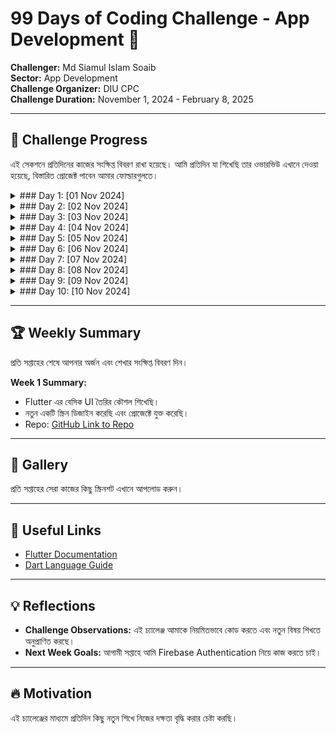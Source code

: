 # 99 Days of Coding Challenge - App Development 🚀  
**Challenger:** Md Siamul Islam Soaib  
**Sector:** App Development  
**Challenge Organizer:** DIU CPC  
**Challenge Duration:** November 1, 2024 - February 8, 2025  

---

## 📅 Challenge Progress  
এই সেকশনে প্রতিদিনের কাজের সংক্ষিপ্ত বিবরণ রাখা হয়েছে। আমি প্রতিদিন যা শিখেছি তার ওভারভিউ এখানে দেওয়া হয়েছে, বিস্তারিত প্রোজেক্ট পাবেন আমার ফোল্ডারগুলতে।  

<details>
<summary>### Day 1: [01 Nov 2024]</summary>

**Today's Learning:**  
- আজকের দিনের ফোকাস ছিল অ্যাপ ডেভেলপমেন্ট এর বেসিক টপিক নিয়ে কাজ করা এবং ইনপুট ফিল্ড নিয়ে কাজ করা। ড্রপডাউন কিভাবে তৈরি এবং কাজ করে তা শিখেছি।  
 
**Project/Code Update:**  
```dart
DropdownButton<String>(
  value: conversionType,
  items: <String>[
    "Celsius to Fahrenheit",
    "Fahrenheit to Celsius"
  ].map((String value) {
    return DropdownMenuItem<String>(
      value: value,
      child: Text(value),
    );
  }).toList(),
  onChanged: (String? newValue) {
    setState(() {
      conversionType = newValue!;
    });
  },
)
```
- ইনপুট ফিল্ডে ইনপুট টাইপ নির্বাচন কিভাবে করতে হয় এবং ড্রপডাউন কিভাবে কাজ করে তা শিখেছি।

**Screenshot:**  
![Day 1 Work](assets/1.jpg) ![Day 1 Work](assets/2.jpg) ![Day 1 Work](assets/3.jpg)

</details>

<details>
<summary>### Day 2: [02 Nov 2024]</summary>

**Today's Learning:**  
- আজকের দিনের ফোকাস ছিল UI ডিজাইন এবং Flutter দিয়ে নতুন একটি স্ক্রিন তৈরি করা। গতকাল করা বিএমআই অ্যাপকে আরও উন্নত করা হয়েছে।

**Project/Code Update:**  
- প্রোজেক্টের জন্য একটি হোম পেজ ডিজাইন করেছি, যেখানে আইকন, স্লাইডার এবং টেক্সট যুক্ত করেছি।

**Screenshot:**  
![Day 2 Work](assets/4.jpg)  
**Update:** The home page is now fully set up with icons and text, and the BMI app updates are complete!  
![Day 2 Work](assets/5.jpg)

</details>

<details>
<summary>### Day 3: [03 Nov 2024]</summary>

**Today's Learning:**  
- আজকের দিনের ফোকাস ছিল আমার আগের আবহাওয়া অ্যাপটিকে আরও মডিফাই করা। লোকেশন বাটনে ক্লিক করলে কারেন্ট লোকেশন অনুযায়ী আবহাওয়া দেখাবে।

**Project/Code Update:**  
- REST API নিয়ে কাজ করেছি, লোকেশন থেকে শহরের নাম বের করেছি।

**Screenshot:**  
![Day 3 Work](assets/6.jpg)

</details>

<details>
<summary>### Day 4: [04 Nov 2024]</summary>

**Today's Learning:**  
- আজকের দিনের ফোকাস ছিল একটি টু-ডু অ্যাপের ইন্টারফেস তৈরি করা এবং এটিকে কার্যকর করা। *শিখতে হবে কিভাবে ডিভাইসে ডেটা সেভ রাখা যায়।*

**Project/Code Update:**  
- ডার্টের লিস্ট নিয়ে কাজ করেছি, লিস্ট থেকে ডেটা অ্যাক্সেস এবং পরিবর্তন করার কৌশল শিখেছি।  

**Screenshot:**  
![Day 4 Work](assets/7.jpg) ![Day 4 Work](assets/8.jpg)

</details>

<details>
<summary>### Day 5: [05 Nov 2024]</summary>

**Today's Learning:**  
- আজকের দিনের ফোকাস ছিল টু-ডু অ্যাপের UI উন্নত করা। *শিখতে হবে কিভাবে ডিভাইসে ডেটা সেভ রাখা যায়।*

**Project/Code Update:**  
- SingleChildScrollView নিয়ে কাজ করেছি এবং Row overflow সমস্যার সমাধান করেছি।

</details>

<details>
<summary>### Day 6: [06 Nov 2024]</summary>

**Today's Learning:**  
- আজকের দিনের ফোকাস ছিল ডিভাইসে ডেটা সেভ করার প্রক্রিয়া শিখা।  

**Project/Code Update:**  
- Shared Preferences নিয়ে কাজ করেছি।  

**Screenshot:**  
![Day 6 Work](assets/9.jpg)

</details>

<details>
<summary>### Day 7: [07 Nov 2024]</summary>

**Today's Learning:**  
- আজকের দিনের ফোকাস ছিল ডিভাইসে ডেটা সেভ করার প্রক্রিয়া এবং ইউজার এক্সপেরিয়েন্স বৃদ্ধির জন্য সেটি ব্যবহার করা।  

**Project/Code Update:**  
- Shared Preferences নিয়ে আরও উন্নত কাজ করেছি, যা কিছুটা অথেনটিকেশন এর মতন কাজ করে।  

**Screenshot:**  
![Day 7 Work](assets/10.jpg)

</details>

<details>
<summary>### Day 8: [08 Nov 2024]</summary>

**Today's Learning:**  
- আজকের দিনের ফোকাস ছিল Shared Preferences এর বিভিন্ন ফিচার এক্সপ্লোর করা।  

**Project/Code Update:**  
- Shared Preferences দিয়ে অ্যাড করা, ডিলেট করা, ইত্যাদি কাজ করেছি।  

**Screenshot:**  
![Day 8 Work](assets/11.jpg)

</details>

</details>

<details>
<summary>### Day 9: [09 Nov 2024]</summary>

**Today's Learning:**  
- আজকের দিনের ফোকাস ছিল সম্পূর্ণ একটি টুডু অ্যাপ তৈরি করা । 

**Project/Code Update:**  
- Shared Preferences দিয়ে অ্যাড করা, ডিলেট করা, ইত্যাদি কাজ করেছি।  

**Screenshot:**  
![Day 9 Work](assets/12.jpg)

</details>

<details>
<summary>### Day 10: [10 Nov 2024]</summary>

**Today's Learning:**  
- আজকের দিনের ফোকাস ছিল আমাদের পূর্বের করা একটা অ্যাপ জেনো তার ডেটা গুলো ডিভাইজ এ সেভ করতে পারে সেটি নিশ্চিত করা  । 

**Project/Code Update:**  
- Shared Preferences দিয়ে  করেছি।  

**Screenshot:**  
![Day 9 Work](assets/13.jpg)

</details>

---

## 🏆 Weekly Summary  
প্রতি সপ্তাহের শেষে আপনার অর্জন এবং শেখার সংক্ষিপ্ত বিবরণ দিন।  

**Week 1 Summary:**  
- Flutter এর বেসিক UI তৈরির কৌশল শিখেছি।
- নতুন একটি স্ক্রিন ডিজাইন করেছি এবং প্রোজেক্টে যুক্ত করেছি।
- Repo: [GitHub Link to Repo](https://github.com/mdsiamulislam/YourRepoName-99DaysWithCPC)  

---

## 📸 Gallery  
প্রতি সপ্তাহের সেরা কাজের কিছু স্ক্রিনশট এখানে আপলোড করুন।

---

## 🔗 Useful Links  
- [Flutter Documentation](https://flutter.dev/docs)  
- [Dart Language Guide](https://dart.dev/guides)  

---

## 💡 Reflections  
- **Challenge Observations:** এই চ্যালেঞ্জ আমাকে নিয়মিতভাবে কোড করতে এবং নতুন বিষয় শিখতে অনুপ্রাণিত করছে।
- **Next Week Goals:** আগামী সপ্তাহে আমি Firebase Authentication নিয়ে কাজ করতে চাই।  

---

## 🔥 Motivation  
এই চ্যালেঞ্জের মাধ্যমে প্রতিদিন কিছু নতুন শিখে নিজের দক্ষতা বৃদ্ধি করার চেষ্টা করছি।